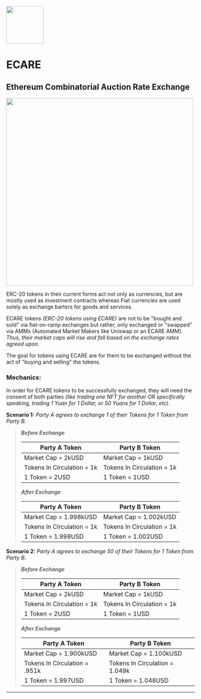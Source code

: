 <img src="https://github.com/jeyakatsa/monalisa/blob/main/assets/MonaLisa-Icon.png" width="100px">

# ECARE
## Ethereum Combinatorial Auction Rate Exchange

<img src="https://github.com/jeyakatsa/monalisa/blob/main/assets/Platitude.jpg" width="500px">

ERC-20 tokens in their current forms act not only as currencies, but are mostly used as investment contracts whereas Fiat currencies are used solely as exchange barters for goods and services.

ECARE tokens *(ERC-20 tokens using ECARE)* are not to be "bought and sold" via fiat-on-ramp exchanges but rather, only exchanged or "swapped" via AMMs (Automated Market Makers like Uniswap or an ECARE AMM). *Thus, their market caps will rise and fall based on the exchange rates agreed upon*. 

The goal for tokens using ECARE are for them to be exchanged without the act of "buying and selling" the tokens.

### Mechanics:

In order for ECARE tokens to be successfully exchanged, they will need the consent of both parties *(like trading one NFT for another OR specifically speaking, trading 1 Yuan for 1 Dollar, or 50 Yuans for 1 Dollar, etc)*.

**Scenario 1:** *Party A agrees to exchange 1 of their Tokens for 1 Token from Party B.*

> ***Before Exchange***
> 
> | Party A Token              | Party B Token              |
> | -------------------------- | -------------------------- |
> | Market Cap = 2kUSD         | Market Cap = 1kUSD         |
> | Tokens In Circulation = 1k | Tokens In Circulation = 1k |
> | 1 Token = 2USD             | 1 Token = 1USD             |
> 
> ***After Exchange***
> 
> | Party A Token              | Party B Token              |
> | -------------------------- | -------------------------- |
> | Market Cap = 1.998kUSD     | Market Cap = 1.002kUSD     |
> | Tokens In Circulation = 1k | Tokens In Circulation = 1k |
> | 1 Token = 1.998USD         | 1 Token = 1.002USD         |

**Scenario 2:** *Party A agrees to exchange 50 of their Tokens for 1 Token from Party B.*

> ***Before Exchange***
> 
> | Party A Token              | Party B Token              |
> | -------------------------- | -------------------------- |
> | Market Cap = 2kUSD         | Market Cap = 1kUSD         |
> | Tokens In Circulation = 1k | Tokens In Circulation = 1k |
> | 1 Token = 2USD             | 1 Token = 1USD             |
> 
> ***After Exchange***
> 
> | Party A Token                 | Party B Token                  |
> | ----------------------------- | ------------------------------ |
> | Market Cap = 1.900kUSD        | Market Cap = 1.100kUSD         |
> | Tokens In Circulation = .951k | Tokens In Circulation = 1.049k |
> | 1 Token = 1.997USD            | 1 Token = 1.048USD             |

--------------------------------------------------
